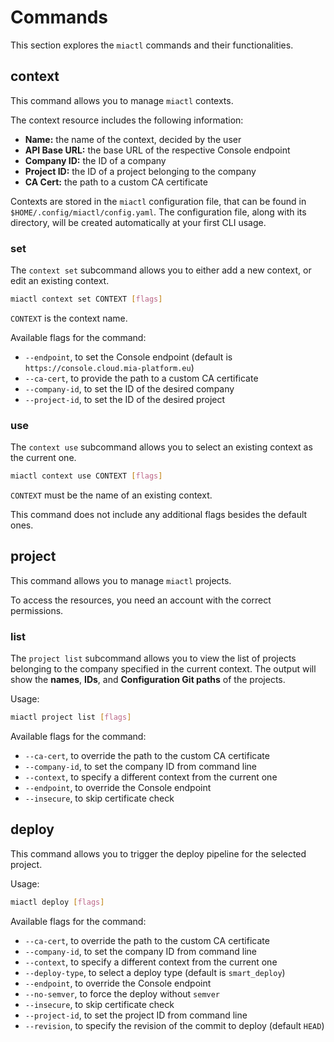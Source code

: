 # Commands

This section explores the `miactl` commands and their functionalities.

## context

This command allows you to manage `miactl` contexts.

The context resource includes the following information:

- **Name:** the name of the context, decided by the user
- **API Base URL:** the base URL of the respective Console endpoint
- **Company ID:** the ID of a company
- **Project ID:** the ID of a project belonging to the company
- **CA Cert:** the path to a custom CA certificate

Contexts are stored in the `miactl` configuration file, that can be found in `$HOME/.config/miactl/config.yaml`.
The configuration file, along with its directory, will be created automatically at your first CLI usage.

### set

The `context set` subcommand allows you to either add a new context, or edit an existing context.

```sh
miactl context set CONTEXT [flags]
```

`CONTEXT` is the context name.

Available flags for the command:

- `--endpoint`, to set the Console endpoint (default is `https://console.cloud.mia-platform.eu`)
- `--ca-cert`, to provide the path to a custom CA certificate
- `--company-id`, to set the ID of the desired company
- `--project-id`, to set the ID of the desired project

### use

The `context use` subcommand allows you to select an existing context as the current one.

```sh
miactl context use CONTEXT [flags]
```

`CONTEXT` must be the name of an existing context.

This command does not include any additional flags besides the default ones.

## project

This command allows you to manage `miactl` projects.

To access the resources, you need an account with the correct permissions.

### list

The `project list` subcommand allows you to view the list of projects belonging to the company specified in the current
context. The output will show the **names**, **IDs**, and **Configuration Git paths** of the projects.

Usage:

```sh
miactl project list [flags]
```

Available flags for the command:

- `--ca-cert`, to override the path to the custom CA certificate
- `--company-id`, to set the company ID from command line
- `--context`, to specify a different context from the current one
- `--endpoint`, to override the Console endpoint
- `--insecure`, to skip certificate check

## deploy

This command allows you to trigger the deploy pipeline for the selected project.

Usage:

```sh
miactl deploy [flags]
```

Available flags for the command:

- `--ca-cert`, to override the path to the custom CA certificate
- `--company-id`, to set the company ID from command line
- `--context`, to specify a different context from the current one
- `--deploy-type`, to select a deploy type (default is `smart_deploy`)
- `--endpoint`, to override the Console endpoint
- `--no-semver`, to force the deploy without `semver`
- `--insecure`, to skip certificate check
- `--project-id`, to set the project ID from command line
- `--revision`, to specify the revision of the commit to deploy (default `HEAD`)
